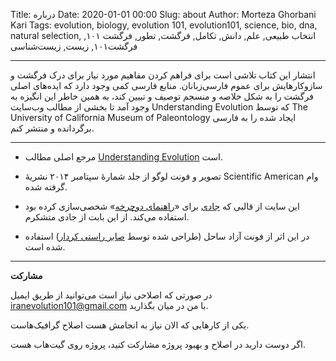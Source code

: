 Title: درباره
Date: 2020-01-01 00:00
Slug: about
Author: Morteza Ghorbani Kari
Tags: evolution, biology, evolution 101, evolution101, science, bio, dna, natural selection, انتخاب طبیعی, علم, دانش, تکامل, فرگشت, تطور, فرگشت ۱۰۱, فرگشت۱۰۱, زیست, زیست‌شناسی

------
انتشار این کتاب تلاشی‌ است برای فراهم کردن مفاهیم مورد نیاز برای درک فرگشت و سازوکارهایش برای عموم فارسی‌زبانان.
منابع فارسی کمی وجود دارد که ایده‌های اصلی فرگشت را به شکل خلاصه و منسجم توصیف و تبیین کند، به همین خاطر این انگیزه به وجود آمد تا بخشی از مطالب وب‌سایت Understanding Evolution که توسط The University of California Museum of Paleontology ایجاد شده را به فارسی برگردانده و منتشر کنم.


------
- مرجع اصلی مطالب [Understanding Evolution](https://evolution.berkeley.edu/evolibrary/article/evo_01) است.

- تصویر و فونت لوگو از جلد شمارهٔ سپتامبر ۲۰۱۴ نشریهٔ Scientific American وام گرفته شده.

- این سایت از قالبی که [جادی](http://jadi.ir/) برای «[راهنمای دوچرخه](http://bikezen.ir/)» شخصی‌سازی کرده بود استفاده می‌کند. از این بابت از جادی متشکرم.

- در این اثر از فونت آزاد ساحل (طراحی شده توسط [صابر راستی کردار](https://rastikerdar.github.io/)) استفاده شده است.


------
**مشارکت**

در صورتی که اصلاحی نیاز است می‌توانید از طریق ایمیل iranevolution101@gmail.com با من در میان بگذارید.

یکی از کارهایی که الان نیاز به انجامش هست اصلاح گرافیک‌هاست.

اگر دوست دارید در اصلاح و بهبود پروژه مشارکت کنید، پروژه روی گیت‌هاب هست.
